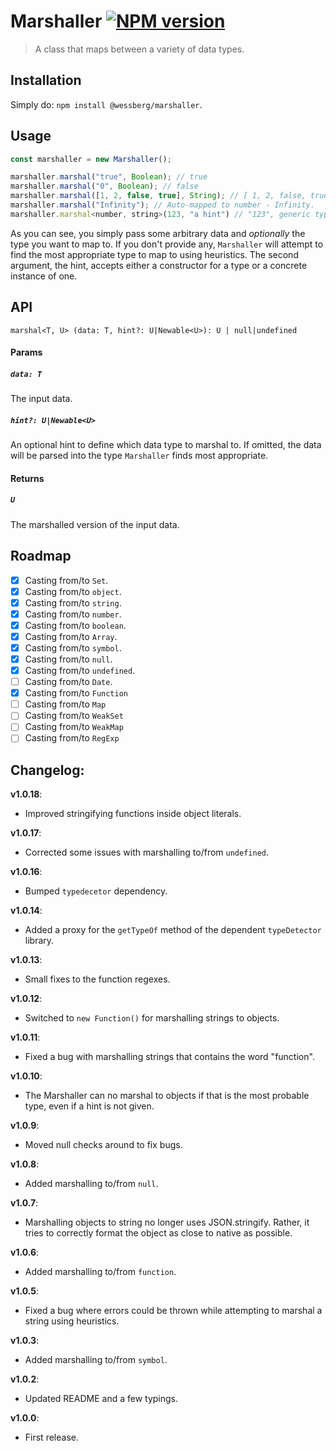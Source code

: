 # Marshaller [![NPM version][npm-image]][npm-url]
> A class that maps between a variety of data types.

## Installation
Simply do: `npm install @wessberg/marshaller`.

## Usage
```javascript
const marshaller = new Marshaller();

marshaller.marshal("true", Boolean); // true
marshaller.marshal("0", Boolean); // false
marshaller.marshal([1, 2, false, true], String); // [ 1, 2, false, true]
marshaller.marshal("Infinity"); // Auto-mapped to number - Infinity.
marshaller.marshal<number, string>(123, "a hint") // "123", generic typecasting.
```

As you can see, you simply pass some arbitrary data and *optionally* the type
you want to map to. If you don't provide any, `Marshaller` will attempt to find
the most appropriate type to map to using heuristics. The second argument, the hint,
accepts either a constructor for a type or a concrete instance of one.

## API
`marshal<T, U> (data: T, hint?: U|Newable<U>): U | null|undefined`

#### Params
##### `data: T`
The input data.

##### `hint?: U|Newable<U>`
An optional hint to define which data type to marshal to. If omitted, the data will be parsed
into the type `Marshaller` finds most appropriate.

#### Returns
##### `U`
The marshalled version of the input data.

## Roadmap
* [X] Casting from/to `Set`.
* [X] Casting from/to `object`.
* [X] Casting from/to `string`.
* [X] Casting from/to `number`.
* [X] Casting from/to `boolean`.
* [X] Casting from/to `Array`.
* [X] Casting from/to `symbol`.
* [X] Casting from/to `null`.
* [X] Casting from/to `undefined`.
* [ ] Casting from/to `Date`.
* [X] Casting from/to `Function`
* [ ] Casting from/to `Map`
* [ ] Casting from/to `WeakSet`
* [ ] Casting from/to `WeakMap`
* [ ] Casting from/to `RegExp`

## Changelog:

**v1.0.18**:

- Improved stringifying functions inside object literals.

**v1.0.17**:

- Corrected some issues with marshalling to/from `undefined`.

**v1.0.16**:

- Bumped `typedecetor` dependency.

**v1.0.14**:

- Added a proxy for the `getTypeOf` method of the dependent `typeDetector` library.

**v1.0.13**:

- Small fixes to the function regexes.

**v1.0.12**:

- Switched to `new Function()` for marshalling strings to objects.

**v1.0.11**:

- Fixed a bug with marshalling strings that contains the word "function".

**v1.0.10**:

- The Marshaller can no marshal to objects if that is the most probable type, even if a hint is not given.

**v1.0.9**:

- Moved null checks around to fix bugs.

**v1.0.8**:

- Added marshalling to/from `null`.

**v1.0.7**:

- Marshalling objects to string no longer uses JSON.stringify. Rather, it tries to correctly format the object as close to native as possible.

**v1.0.6**:

- Added marshalling to/from `function`.

**v1.0.5**:

- Fixed a bug where errors could be thrown while attempting to marshal a string using heuristics.

**v1.0.3**:

- Added marshalling to/from `symbol`.

**v1.0.2**:

- Updated README and a few typings.

**v1.0.0**:

- First release.

[npm-url]: https://npmjs.org/package/@wessberg/marshaller
[npm-image]: https://badge.fury.io/js/@wessberg/marshaller.svg